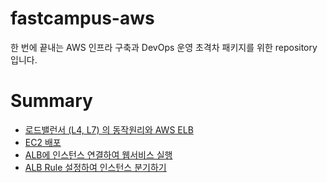 # fastcampus-aws

한 번에 끝내는 AWS 인프라 구축과 DevOps 운영 초격차 패키지를 위한 repository 입니다.



# Summary

* [로드밸런서 (L4, L7) 의 동작원리와 AWS ELB](https://jwdeveloper.notion.site/L4-L7-AWS-ELB-0e427e82d7de4053bca2b98572625f3b)
* [EC2 배포](https://jwdeveloper.notion.site/EC2-10f120658b0647c884f9c51f99d3f5c6)
* [ALB에 인스턴스 연결하여 웹서비스 실행](https://jwdeveloper.notion.site/ALB-ee5b138f76e14d4ea9776d9d7d043d47)
* [ALB Rule 설정하여 인스턴스 분기하기](https://jwdeveloper.notion.site/ALB-Rule-f778f59a2ff746c1a633d3bb39e4285c)
